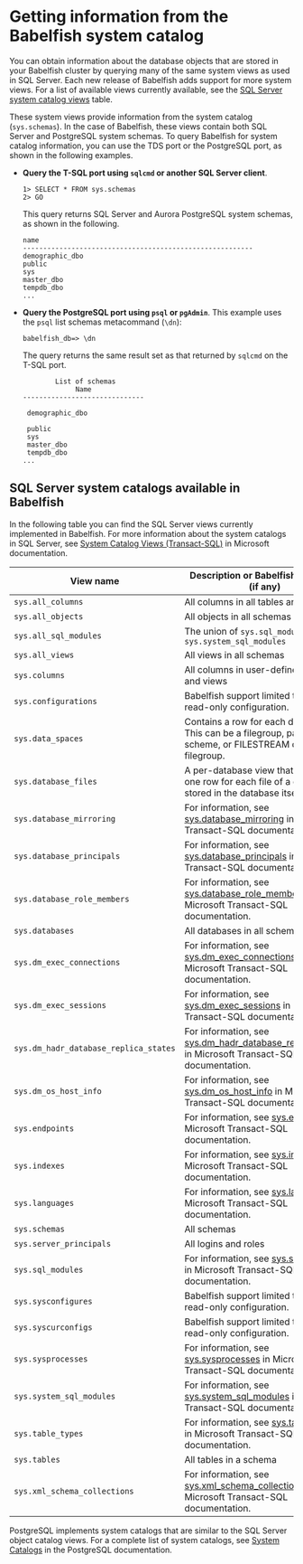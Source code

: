 # Getting information from the Babelfish system catalog<a name="babelfish-query-database"></a>

You can obtain information about the database objects that are stored in your Babelfish cluster by querying many of the same system views as used in SQL Server\. Each new release of Babelfish adds support for more system views\. For a list of available views currently available, see the [SQL Server system catalog views](#system-catalog-table) table\. 

These system views provide information from the system catalog \(`sys.schemas`\)\. In the case of Babelfish, these views contain both SQL Server and PostgreSQL system schemas\. To query Babelfish for system catalog information, you can use the TDS port or the PostgreSQL port, as shown in the following examples\.
+ **Query the T\-SQL port using `sqlcmd` or another SQL Server client**\.

  ```
  1> SELECT * FROM sys.schemas
  2> GO
  ```

  This query returns SQL Server and Aurora PostgreSQL system schemas, as shown in the following\.

  ```
  name      
  ---------------------------------------------------------
  demographic_dbo          
  public                                                    
  sys                           
  master_dbo
  tempdb_dbo
  ...
  ```
+ **Query the PostgreSQL port using `psql` or `pgAdmin`**\. This example uses the `psql` list schemas metacommand \(`\dn`\):

  ```
  babelfish_db=> \dn
  ```

  The query returns the same result set as that returned by `sqlcmd` on the T\-SQL port\.

  ```
          List of schemas
               Name              
  ------------------------------
  
   demographic_dbo           
  
   public                       
   sys                          
   master_dbo                   
   tempdb_dbo                   
  ...
  ```

## SQL Server system catalogs available in Babelfish<a name="babelfish-query-database.system-catalogs"></a>

In the following table you can find the SQL Server views currently implemented in Babelfish\. For more information about the system catalogs in SQL Server, see [System Catalog Views \(Transact\-SQL\)](https://docs.microsoft.com/en-us/sql/relational-databases/system-catalog-views/catalog-views-transact-sql?view=sql-server-ver16) in Microsoft documentation\.<a name="system-catalog-table"></a>


| View name | Description or Babelfish limitation \(if any\) | 
| --- | --- | 
| `sys.all_columns` | All columns in all tables and views | 
| `sys.all_objects` | All objects in all schemas | 
| `sys.all_sql_modules` | The union of `sys.sql_modules` and `sys.system_sql_modules` | 
| `sys.all_views` | All views in all schemas | 
| `sys.columns` | All columns in user\-defined tables and views | 
| `sys.configurations` | Babelfish support limited to a single read\-only configuration\. | 
| `sys.data_spaces` | Contains a row for each data space\. This can be a filegroup, partition scheme, or FILESTREAM data filegroup\. | 
| `sys.database_files` | A per\-database view that contains one row for each file of a database as stored in the database itself\. | 
| `sys.database_mirroring` | For information, see [sys\.database\_mirroring](https://docs.microsoft.com/en-us/sql/relational-databases/system-catalog-views/sys-database-mirroring-transact-sql?view=sql-server-ver16) in Microsoft Transact\-SQL documentation\.  | 
| `sys.database_principals` | For information, see [sys\.database\_principals](https://docs.microsoft.com/en-us/sql/relational-databases/system-catalog-views/sys-database-principals-transact-sql?view=sql-server-ver16) in Microsoft Transact\-SQL documentation\. | 
| `sys.database_role_members` | For information, see [sys\.database\_role\_members](https://docs.microsoft.com/en-us/sql/relational-databases/system-catalog-views/sys-database-role-members-transact-sql?view=sql-server-ver16) in Microsoft Transact\-SQL documentation\. | 
| `sys.databases` | All databases in all schemas | 
| `sys.dm_exec_connections` | For information, see [sys\.dm\_exec\_connections](https://docs.microsoft.com/en-us/sql/relational-databases/system-dynamic-management-views/sys-dm-exec-connections-transact-sql?view=sql-server-ver16) in Microsoft Transact\-SQL documentation\. | 
| `sys.dm_exec_sessions` | For information, see [sys\.dm\_exec\_sessions](https://docs.microsoft.com/en-us/sql/relational-databases/system-dynamic-management-views/sys-dm-exec-sessions-transact-sql?view=sql-server-ver16) in Microsoft Transact\-SQL documentation\.  | 
| `sys.dm_hadr_database_replica_states` | For information, see [sys\.dm\_hadr\_database\_replica\_states](https://docs.microsoft.com/en-us/sql/relational-databases/system-dynamic-management-views/sys-dm-hadr-database-replica-states-transact-sql?view=sql-server-ver16) in Microsoft Transact\-SQL documentation\. | 
| `sys.dm_os_host_info` | For information, see [sys\.dm\_os\_host\_info](https://docs.microsoft.com/en-us/sql/relational-databases/system-dynamic-management-views/sys-dm-os-host-info-transact-sql?view=sql-server-ver16) in Microsoft Transact\-SQL documentation\. | 
| `sys.endpoints` | For information, see [sys\.endpoints](https://docs.microsoft.com/en-us/sql/relational-databases/system-catalog-views/sys-endpoints-transact-sql?view=sql-server-ver16) in Microsoft Transact\-SQL documentation\. | 
| `sys.indexes` | For information, see [sys\.indexes](https://docs.microsoft.com/en-us/sql/relational-databases/system-catalog-views/sys-indexes-transact-sql?view=sql-server-ver16) in Microsoft Transact\-SQL documentation\. | 
| `sys.languages` | For information, see [sys\.languages](https://docs.microsoft.com/en-us/sql/relational-databases/system-catalog-views/sys-fulltext-languages-transact-sql?view=sql-server-ver16) in Microsoft Transact\-SQL documentation\.  | 
| `sys.schemas` | All schemas | 
| `sys.server_principals` | All logins and roles | 
| `sys.sql_modules` | For information, see [sys\.sql\_modules](https://docs.microsoft.com/en-us/sql/relational-databases/system-catalog-views/sys.sql_modules-transact-sql?view=sql-server-ver16) in Microsoft Transact\-SQL documentation\. | 
| `sys.sysconfigures` | Babelfish support limited to a single read\-only configuration\. | 
| `sys.syscurconfigs` | Babelfish support limited to a single read\-only configuration\. | 
| `sys.sysprocesses` | For information, see [sys\.sysprocesses](https://docs.microsoft.com/en-us/sql/relational-databases/system-compatibility-views/sys-sysprocesses-transact-sql?view=sql-server-ver16) in Microsoft Transact\-SQL documentation\. | 
| `sys.system_sql_modules` | For information, see [sys\.system\_sql\_modules](https://docs.microsoft.com/en-us/sql/relational-databases/system-catalog-views/sys-system-sql-modules-transact-sql?view=sql-server-ver16) in Microsoft Transact\-SQL documentation\. | 
| `sys.table_types` | For information, see [sys\.table\_types](https://docs.microsoft.com/en-us/sql/relational-databases/system-catalog-views/sys-table-types-transact-sql?view=sql-server-ver16) in Microsoft Transact\-SQL documentation\. | 
| `sys.tables` | All tables in a schema | 
| `sys.xml_schema_collections` | For information, see [sys\.xml\_schema\_collections](https://docs.microsoft.com/en-us/sql/relational-databases/system-catalog-views/sys-xml-schema-collections-transact-sql?view=sql-server-ver16) in Microsoft Transact\-SQL documentation\. | 

PostgreSQL implements system catalogs that are similar to the SQL Server object catalog views\. For a complete list of system catalogs, see [System Catalogs](https://www.postgresql.org/docs/current/catalogs.html) in the PostgreSQL documentation\.